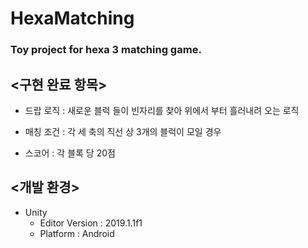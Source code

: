 # HexaMatching

### Toy project for hexa 3 matching game.


## <구현 완료 항목>

* 드랍 로직 : 새로운 블럭 들이 빈자리를 찾아 위에서 부터 흘러내려 오는 로직

* 매칭 조건 : 각 세 축의 직선 상 3개의 블럭이 모일 경우

* 스코어 : 각 블록 당 20점


## <개발 환경>

* Unity
	* Editor Version : 2019.1.1f1
	* Platform : Android

